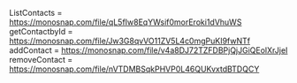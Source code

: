 ListContacts = https://monosnap.com/file/qL5fIw8EqYWsif0morEroki1dVhuWS
getContactbyId = https://monosnap.com/file/Jw3G8qvVO11ZV5L4c0mgPuKI9fwNTf
addContact = https://monosnap.com/file/v4a8DJ72TZFDBPjQjJGiQEolXrJjeI
removeContact = https://monosnap.com/file/nVTDMBSqkPHVP0L46QUKvxtdBTDQCY